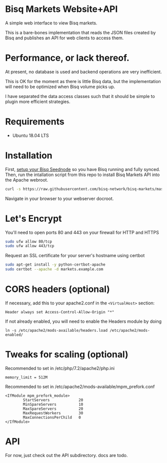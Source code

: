# Bisq Markets Website+API
A simple web interface to view Bisq markets.

This is a bare-bones implementation that reads the JSON files created by Bisq
and publishes an API for web clients to access them.

# Performance, or lack thereof.

At present, no database is used and backend operations are very inefficient.

This is OK for the moment as there is little Bisq data, but the implementation
will need to be optimized when Bisq volume picks up.

I have separated the data access classes such that it should be simple to plugin
more efficient strategies.

# Requirements

* Ubuntu 18.04 LTS

# Installation

First, [setup your Bisq Seednode](https://github.com/bisq-network/bisq/tree/master/seednode#bisq-seed-node) so you have Bisq running and fully synced. Then, run the intallation script from this repo to install Bisq Markets API into the Apache webroot.

```bash
curl -s https://raw.githubusercontent.com/bisq-network/bisq-markets/master/install_bisq_markets_debian.sh | sudo bash
```
Navigate in your browser to your webserver docroot.

# Let's Encrypt

You'll need to open ports 80 and 443 on your firewall for HTTP and HTTPS
```bash
sudo ufw allow 80/tcp
sudo ufw allow 443/tcp
```

Request an SSL certificate for your server's hostname using certbot
```bash
sudo apt-get install -y python-certbot-apache
sudo certbot --apache -d markets.example.com
```

# CORS headers (optional)

If necessary, add this to your apache2.conf in the `<VirtualHost>` section:
```
Header always set Access-Control-Allow-Origin "*"
```

If not already enabled, you will need to enable the Headers module by doing
```
ln -s /etc/apache2/mods-available/headers.load /etc/apache2/mods-enabled/
```

# Tweaks for scaling (optional)

Recommended to set in /etc/php/7.2/apache2/php.ini
```
memory_limit = 512M
```

Recommended to set in /etc/apache2/mods-available/mpm_prefork.conf
```
<IfModule mpm_prefork_module>
        StartServers             20
        MinSpareServers          10
        MaxSpareServers          20
        MaxRequestWorkers        30
        MaxConnectionsPerChild   0
</IfModule>
```

# API

For now, just check out the API subdirectory.  docs are todo.
